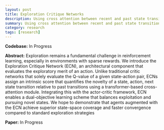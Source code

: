 ```yaml
---
layout: post
title: Exploration Critique Networks
description: Using cross attention between recent and past state transitions to guide exploration  
summary: Using cross attention between recent and past state transitions to guide exploration
category: research
tags: [research]
---
```


<b>Codebase:</b> In Progress

<b>Abstract:</b> Exploration remains a fundamental challenge in reinforcement learning, especially in environments with sparse rewards. We introduce the Exploration Critique Network (ECN), an architectural component that evaluates the exploratory merit of an action. Unlike traditional critic networks that solely evaluate the Q-value of a given state-action pair, ECNs assign an intrinsic score that quantifies the novelty of a state, action, next state transition relative to past transitions using a transformer-based cross-attention module. Integrating this with the actor-critic framework, ECN enables a dual-objective learning scheme that balances exploitation and pursuing novel states. We hope to demonstrate that agents augmented with the ECN achieve superior state-space coverage and faster convergence compared to standard exploration strategies

<b>Paper:</b> In Progress